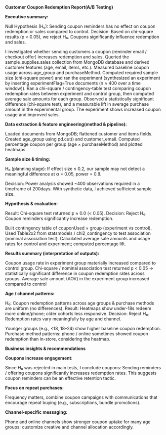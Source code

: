 **Customer Coupon Redemption Report(A/B Testing)**

**Executive summary:**

Null Hypothesis (H₀): Sending coupon reminders has no effect on coupon redemption or sales compared to control.
Decision: Based on chi-square results (p < 0.05), we reject H₀. Coupons significantly influence redemption and sales.

I investigated whether sending customers a coupon (reminder email / checkout offer) increases redemption and sales.
Queried the sample_supplies.sales collection from MongoDB database and derived customer features (age, email, items, etc.).
Measured baseline coupon usage across age_group and purchaseMethod.
Computed required sample size (chi-square power) and ran the experiment (synthesized an experiment by inserting experimentFlag=True documents (n ≈ 400 over a time window)).
Ran a chi-square / contingency-table test comparing coupon redemption rates between experiment and control group, then computed average sale amounts for each group.
Observed a statistically significant difference (chi-square test), and a measurable lift in average purchase amount in the experimental group.
The experiment shows increased coupon usage and improved sales.



**Data extraction & feature engineering(method & pipeline):**

Loaded documents from MongoDB; flattened customer and items fields.
Created age_group using pd.cut() and customer_email.
Computed percentage coupon per group (age × purchaseMethod) and plotted heatmaps.

**Sample size & timing:**

H₀ (planning stage): If effect size ≤ 0.2, our sample may not detect a meaningful difference at α = 0.05, power = 0.8.

Decision: Power analysis showed ~400 observations required in a timeframe of 200days. 
With synthetic data, I achieved sufficient sample size.


**Hypothesis & evaluation:**

Result: Chi-square test returned p ≈ 0.0 (< 0.05).
Decision: Reject H₀. Coupon reminders significantly increase redemption.

Built contingency table of couponUsed × group (experiment vs control).
Used Table2x2 from statsmodels / chi2_contingency to test association (nominal association test).
Calculated average sale amounts and usage rates for control and experiment; computed percentage lift.


**Results summary (interpretation of outputs):**

Coupon usage rate in experiment group materially increased compared to control group.
Chi-square / nominal association test returned p < 0.05 → statistically significant difference in coupon redemption rates across groups.
Average sale amount (AOV) in the experiment group increased compared to control

**Age / channel patterns:**

H₀: Coupon redemption patterns across age groups & purchase methods are uniform (no differences).
Result: Heatmaps show under-18s redeem more online/phone; older cohorts less responsive.
Decision: Reject H₀. Redemption rates vary meaningfully by age and channel.

Younger groups (e.g., <18, 18–24) show higher baseline coupon redemption.
Purchase method patterns: phone / online sometimes showed coupon redemption than in-store, considering the heatmap.


**Business insights & recommendations**

**Coupons increase engagement:**

Since H₀ was rejected in main tests, I conclude coupons:
Sending reminders / offering coupons significantly increases redemption rates.
This suggests coupon reminders can be an effective retention tactic.

**Focus on repeat purchases:**

Frequency matters, combine coupon campaigns with communications that encourage repeat buying (e.g., subscriptions, bundle promotions).

**Channel-specific messaging:**

Phone and online channels show stronger coupon uptake for many age groups;
customize creative and channel allocation accordingly.
